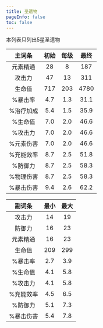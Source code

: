 ```yaml
---
title: 圣遗物
pageInfo: false
toc: false
---
```


本列表只列出5星圣遗物

|  主词条  | 初始  | 每级  |  最终  |
|:-----:|:---:|:---:|:----:|
| 元素精通  | 28  |  8  | 187  |
|  攻击力  | 47  | 13  | 311  |
|  生命值  | 717 | 203 | 4780 |
| %暴击率  | 4.7 | 1.3 | 31.1 |
| %治疗加成 | 5.4 | 1.5 | 35.9 |
| %生命值  | 7.0 | 2.0 | 46.6 |
| %攻击力  | 7.0 | 2.0 | 46.6 |
| %元素伤害 | 7.0 | 2.0 | 46.6 |
| %充能效率 | 8.7 | 2.5 | 51.8 |
| %防御力  | 8.7 | 2.5 | 58.3 |
| %物理伤害 | 8.7 | 2.5 | 58.3 |
| %暴击伤害 | 9.4 | 2.6 | 62.2 |


|  副词条  | 最小  | 最大  |
|:-----:|:---:|:---:|
|  攻击力  | 14  | 19  |
|  防御力  | 16  | 23  |
| 元素精通  | 16  | 23  |
|  生命值  | 209 | 299 |
| %暴击率  | 2.7 | 3.9 |
| %生命值  | 4.1 | 5.8 |
| %攻击力  | 4.1 | 5.8 |
| %充能效率 | 4.5 | 6.5 |
| %防御力  | 5.1 | 7.3 |
| %暴击伤害 | 5.4 | 7.8 |
